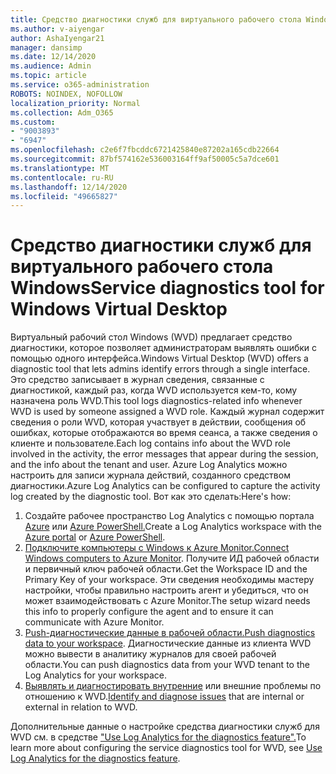 ```yaml
---
title: Средство диагностики служб для виртуального рабочего стола Windows
ms.author: v-aiyengar
author: AshaIyengar21
manager: dansimp
ms.date: 12/14/2020
ms.audience: Admin
ms.topic: article
ms.service: o365-administration
ROBOTS: NOINDEX, NOFOLLOW
localization_priority: Normal
ms.collection: Adm_O365
ms.custom:
- "9003893"
- "6947"
ms.openlocfilehash: c2e6f7fbcddc6721425840e87202a165cdb22664
ms.sourcegitcommit: 87bf574162e536003164ff9af50005c5a7dce601
ms.translationtype: MT
ms.contentlocale: ru-RU
ms.lasthandoff: 12/14/2020
ms.locfileid: "49665827"
---
```

# <a name="service-diagnostics-tool-for-windows-virtual-desktop"></a><span data-ttu-id="f26d5-102">Средство диагностики служб для виртуального рабочего стола Windows</span><span class="sxs-lookup"><span data-stu-id="f26d5-102">Service diagnostics tool for Windows Virtual Desktop</span></span>

<span data-ttu-id="f26d5-103">Виртуальный рабочий стол Windows (WVD) предлагает средство диагностики, которое позволяет администраторам выявлять ошибки с помощью одного интерфейса.</span><span class="sxs-lookup"><span data-stu-id="f26d5-103">Windows Virtual Desktop (WVD) offers a diagnostic tool that lets admins identify errors through a single interface.</span></span> <span data-ttu-id="f26d5-104">Это средство записывает в журнал сведения, связанные с диагностикой, каждый раз, когда WVD используется кем-то, кому назначена роль WVD.</span><span class="sxs-lookup"><span data-stu-id="f26d5-104">This tool logs diagnostics-related info whenever WVD is used by someone assigned a WVD role.</span></span> <span data-ttu-id="f26d5-105">Каждый журнал содержит сведения о роли WVD, которая участвует в действии, сообщения об ошибках, которые отображаются во время сеанса, а также сведения о клиенте и пользователе.</span><span class="sxs-lookup"><span data-stu-id="f26d5-105">Each log contains info about the WVD role involved in the activity, the error messages that appear during the session, and the info about the tenant and user.</span></span> <span data-ttu-id="f26d5-106">Azure Log Analytics можно настроить для записи журнала действий, созданного средством диагностики.</span><span class="sxs-lookup"><span data-stu-id="f26d5-106">Azure Log Analytics can be configured to capture the activity log created by the diagnostic tool.</span></span> <span data-ttu-id="f26d5-107">Вот как это сделать:</span><span class="sxs-lookup"><span data-stu-id="f26d5-107">Here's how:</span></span>

1. <span data-ttu-id="f26d5-108">Создайте рабочее пространство Log Analytics с помощью портала [Azure](https://go.microsoft.com/fwlink/?linkid=2129500) или [Azure PowerShell.](https://go.microsoft.com/fwlink/?linkid=2129501)</span><span class="sxs-lookup"><span data-stu-id="f26d5-108">Create a Log Analytics workspace with the [Azure portal](https://go.microsoft.com/fwlink/?linkid=2129500) or [Azure PowerShell](https://go.microsoft.com/fwlink/?linkid=2129501).</span></span>
1. <span data-ttu-id="f26d5-109">[Подключите компьютеры с Windows к Azure Monitor.](https://go.microsoft.com/fwlink/?linkid=2129913)</span><span class="sxs-lookup"><span data-stu-id="f26d5-109">[Connect Windows computers to Azure Monitor](https://go.microsoft.com/fwlink/?linkid=2129913).</span></span> <span data-ttu-id="f26d5-110">Получите ИД рабочей области и первичный ключ рабочей области.</span><span class="sxs-lookup"><span data-stu-id="f26d5-110">Get the Workspace ID and the Primary Key of your workspace.</span></span> <span data-ttu-id="f26d5-111">Эти сведения необходимы мастеру настройки, чтобы правильно настроить агент и убедиться, что он может взаимодействовать с Azure Monitor.</span><span class="sxs-lookup"><span data-stu-id="f26d5-111">The setup wizard needs this info to properly configure the agent and to ensure it can communicate with Azure Monitor.</span></span>
1. <span data-ttu-id="f26d5-112">[Push-диагностические данные в рабочей области.](https://go.microsoft.com/fwlink/?linkid=2128284)</span><span class="sxs-lookup"><span data-stu-id="f26d5-112">[Push diagnostics data to your workspace](https://go.microsoft.com/fwlink/?linkid=2128284).</span></span> <span data-ttu-id="f26d5-113">Диагностические данные из клиента WVD можно вывести в аналитику журналов для своей рабочей области.</span><span class="sxs-lookup"><span data-stu-id="f26d5-113">You can push diagnostics data from your WVD tenant to the Log Analytics for your workspace.</span></span>
1. <span data-ttu-id="f26d5-114">[Выявлять и диагностировать внутренние](https://go.microsoft.com/fwlink/?linkid=2128338) или внешние проблемы по отношению к WVD.</span><span class="sxs-lookup"><span data-stu-id="f26d5-114">[Identify and diagnose issues](https://go.microsoft.com/fwlink/?linkid=2128338) that are internal or external in relation to WVD.</span></span>

<span data-ttu-id="f26d5-115">Дополнительные данные о настройке средства диагностики служб для WVD см. в средстве ["Use Log Analytics for the diagnostics feature".](https://go.microsoft.com/fwlink/?linkid=2128084)</span><span class="sxs-lookup"><span data-stu-id="f26d5-115">To learn more about configuring the service diagnostics tool for WVD, see [Use Log Analytics for the diagnostics feature](https://go.microsoft.com/fwlink/?linkid=2128084).</span></span>
